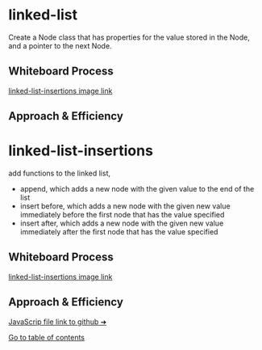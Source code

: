 # linked-list
Create a Node class that has properties for the value stored in the Node, and a pointer to the next Node.
## Whiteboard Process
[linked-list-insertions image link](https://i.imgur.com/XE9yjcA.png)
## Approach & Efficiency

# linked-list-insertions
add functions to the linked list,
- append, which adds a new node with the given value to the end of the list
- insert before, which adds a new node with the given new value immediately before the first node that has the value specified
- insert after, which adds a new node with the given new value immediately after the first node that has the value specified
## Whiteboard Process
[linked-list-insertions image link](https://i.imgur.com/XE9yjcA.png)
## Approach & Efficiency



[JavaScrip file link to github ➜](https://github.com/Suhaib-Ersan/401-data-structures-and-algorithms/blob/main/class-05-06-linked-list/linked-list.js)

[Go to table of contents](https://suhaib-ersan.github.io/401-data-structures-and-algorithms)